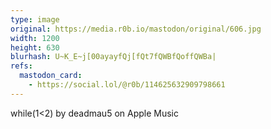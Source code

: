 ```yaml
---
type: image
original: https://media.r0b.io/mastodon/original/606.jpg
width: 1200
height: 630
blurhash: U~K_E~j[00ayayfQj[fQt7fQWBfQoffQWBa|
refs:
  mastodon_card:
    - https://social.lol/@r0b/114625632909798661
---
```


while(1<2) by deadmau5 on Apple Music
